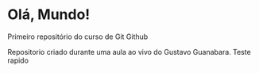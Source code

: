 # Olá, Mundo!
 Primeiro repositório do curso de Git Github

Repositorio criado durante uma aula ao vivo do Gustavo Guanabara.
Teste rapido
